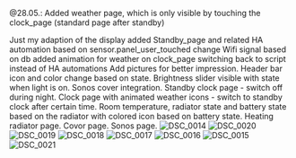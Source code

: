 @28.05.: Added weather page, which is only visible by touching the clock_page (standard page after standby)

Just my adaption of the display
added Standby_page and related HA automation based on sensor.panel_user_touched
change Wifi signal based on db
added animation for weather on clock_page
switching back to script instead of HA automations
Add pictures for better impression.
Header bar icon and color change based on state.
Brightness slider visible with state when light is on.
Sonos cover integration.
Standby clock page - switch off during night.
Clock page with animated weather icons - switch to standby clock after certain time.
Room temperature, radiator state and battery state based on the radiator with colored icon based on battery state.
Heating radiator page.
Covor page.
Sonos page.
![DSC_0014](https://github.com/user-attachments/assets/14e962a4-1b8e-4969-b4c5-3a831ca513ca)
![DSC_0020](https://github.com/user-attachments/assets/01b3cccf-4131-4efd-8f82-b675879fe5c8)
![DSC_0019](https://github.com/user-attachments/assets/f13b72cb-e8d7-4281-bd76-28e2d6d59981)
![DSC_0018](https://github.com/user-attachments/assets/18f5a8c6-ff3d-482d-ba93-8410ebbe9f87)
![DSC_0017](https://github.com/user-attachments/assets/0ae7fe59-28a8-4330-8ef7-aaf6279a14e5)
![DSC_0016](https://github.com/user-attachments/assets/69ec7d10-4f3c-4684-b7bd-52ba1cfd2de5)
![DSC_0015](https://github.com/user-attachments/assets/b7b5ffe8-7ac5-4f96-b3eb-8048e98c49e1)
![DSC_0021](https://github.com/user-attachments/assets/f4fc63e4-7fa5-411d-aaea-88964df3df4e)

